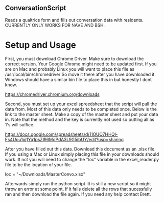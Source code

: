 ## ConversationScript
Reads a qualtrics form and fills out conversation data with residents.
CURRENTLY ONLY WORKS FOR NAVE AND BSH.


# Setup and Usage
First, you must download Chrome Driver. Make sure to download the correct version. Your Google Chrome might need to be updated first.
If you are on Mac and probably Linux you will want to place this file as /usr/local/bin/chromedriver
So move it there after you have downloaded it. Windows should have a similar bin file to place this in but honestly I dont know.

https://chromedriver.chromium.org/downloads

Second, you must set up your excel spreedsheet that the script will pull the data from.
Most of this data only needs to be completed once. Below is the link to the master sheet.
Make a copy of the master sheet and put your data in. Note that the method and the key is currently not used so putting all as 1's will suffice.

https://docs.google.com/spreadsheets/d/11OUO7HHQl-Fs4Uou1oj1Yq1psZI96MdPdA3L9G5ibUY/edit?usp=sharing 

After you have filled out this data. Download this document as an .xlsx file. If you using a Mac or Linux 
simply placing this file in your downloads should work. If not you will need to change the "loc" variable in the 
excel_reader.py file to be the location of your file.

loc = "~/Downloads/MasterConvo.xlsx"

Afterwards simply run the python script. It is still a new script so it might throw an error at some point. 
If it fails delete all the rows that sucessfully ran and then download the file again.
If you need any help contact Brett.